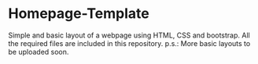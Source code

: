 # Homepage-Template
Simple and basic layout of a webpage using HTML, CSS and bootstrap. All the required files are included in this repository.
p.s.: More basic layouts to be uploaded soon.
